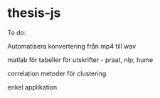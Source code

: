 # thesis-js

To do: 

Automatisera konvertering från mp4 till wav 

matlab för tabeller för utskrifter - praat, nlp, hume 

correlation metoder för clustering 

enkel applikation 